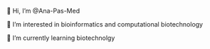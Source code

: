  👋 Hi, I’m @Ana-Pas-Med 
 
 👀 I’m interested in bioinformatics and computational biotechnology
 
 🌱 I’m currently learning biotechnolgy


<!---
Ana-Pas-Med/Ana-Pas-Med is a ✨ special ✨ repository because its `README.md` (this file) appears on your GitHub profile.
You can click the Preview link to take a look at your changes.
--->
